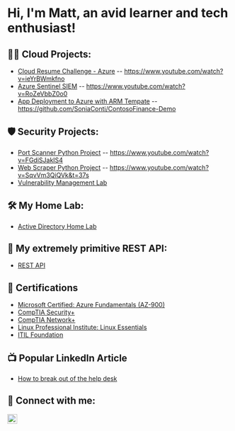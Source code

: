 <h1>Hi, I'm Matt, an avid learner and tech enthusiast!
  
<h2>👨‍💻 Cloud Projects:</h2>

  - [Cloud Resume Challenge - Azure](https://github.com/malotts2k/ActiveDirectoryLab) -- https://www.youtube.com/watch?v=ieYrBWmkfno
  - [Azure Sentinel SIEM](https://github.com/malotts2k/ActiveDirectoryLab) --  https://www.youtube.com/watch?v=RoZeVbbZ0o0
  - [App Deployment to Azure with ARM Tempate](https://github.com/malotts2k/ActiveDirectoryLab) -- https://github.com/SoniaConti/ContosoFinance-Demo
  
 <h2>🛡 Security Projects:</h2>
  
  - [Port Scanner Python Project](https://github.com/malotts2k/ActiveDirectoryLab) -- https://www.youtube.com/watch?v=FGdiSJakIS4
  - [Web Scraper Python Project](https://github.com/malotts2k/ActiveDirectoryLab) -- https://www.youtube.com/watch?v=SqvVm3QiQVk&t=37s
  - [Vulnerability Management Lab](https://github.com/malotts2k/ActiveDirectoryLab)
 
 <h2>🛠 My Home Lab:</h2>
  
  - [Active Directory Home Lab](https://github.com/malotts2k/ActiveDirectoryLab)
  
<h2>🔰 My extremely primitive REST API:</h2>
  
  - [REST API](https://github.com/malotts2k/ActiveDirectoryLab)


  
<h2> 📜 Certifications</h2>
  
- [Microsoft Certified: Azure Fundamentals (AZ-900)](https://github.com/malotts2k/CERTHERE)
- [CompTIA Security+](https://github.com/malotts2k/CERTHERE)
- [CompTIA Network+](https://github.com/malotts2k/CERTHERE)
- [Linux Professional Institute: Linux Essentials](https://github.com/malotts2k/CERTHERE)
- [ITIL Foundation](https://github.com/malotts2k/CERTHERE)


<h2>📺 Popular LinkedIn Article</h2>

- [How to break out of the help desk](https://MYyoutubeURL)


<h2> 🤳 Connect with me:</h2>


[<img align="left" alt="JoshMadakor | LinkedIn" width="22px" src="https://cdn.jsdelivr.net/npm/simple-icons@v3/icons/linkedin.svg" />][linkedin]



[linkedin]: https://linkedin.com/in/matt-malott

<!--
**malotts2k/malotts2k** is a ✨ _special_ ✨ repository because its `README.md` (this file) appears on your GitHub profile.

Here are some ideas to get you started:

- 🔭 I’m currently working on ...
- 🌱 I’m currently learning ...
- 👯 I’m looking to collaborate on ...
- 🤔 I’m looking for help with ...
- 💬 Ask me about ...
- 📫 How to reach me: ...
- 😄 Pronouns: ...
- ⚡ Fun fact: ...
-->

